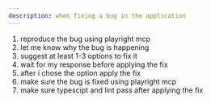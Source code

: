 ```yaml
---
description: when fixing a bug in the application
---
```


1. reproduce the bug using playright mcp
2. let me know why the bug is happening
3. suggest at least 1-3 options to fix it
4. wait for my response before applying the fix
5. after i chose the option apply the fix
6. make sure the bug is fixed using playright mcp
7. make sure typescipt and lint pass after applying the fix
